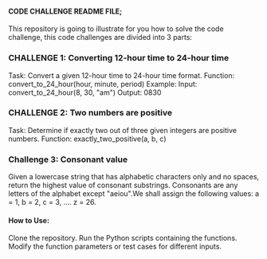 #### CODE CHALLENGE README FILE;

This repository is going to illustrate for you how to solve the code challenge, this code challenges are divided into 3 parts:

### CHALLENGE 1: Converting 12-hour time to 24-hour time
Task: Convert a given 12-hour time to 24-hour time format. Function: convert_to_24_hour(hour, minute, period) Example: Input: convert_to_24_hour(8, 30, "am") Output: 0830

### CHALLENGE 2: Two numbers are positive
Task: Determine if exactly two out of three given integers are positive numbers. Function: exactly_two_positive(a, b, c)

### Challenge 3: Consonant value
Given a lowercase string that has alphabetic characters only and no spaces, return the highest value of consonant substrings. Consonants are any letters of the alphabet except "aeiou".We shall assign the following values: a = 1, b = 2, c = 3, .... z = 26.

#### How to Use:
Clone the repository.
Run the Python scripts containing the functions.
Modify the function parameters or test cases for different inputs.
